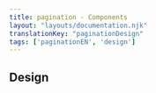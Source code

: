 ```yaml
---
title: pagination - Components
layout: "layouts/documentation.njk"
translationKey: "paginationDesign"
tags: ['paginationEN', 'design']
---
```


## Design